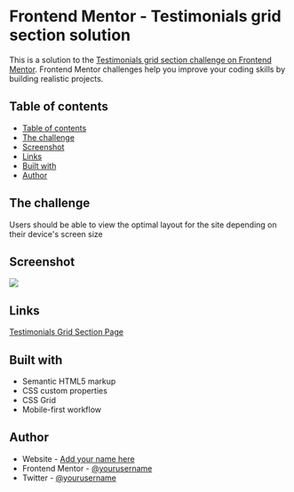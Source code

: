 # Frontend Mentor - Testimonials grid section solution

This is a solution to the [Testimonials grid section challenge on Frontend Mentor](https://www.frontendmentor.io/challenges/testimonials-grid-section-Nnw6J7Un7). Frontend Mentor challenges help you improve your coding skills by building realistic projects. 

## Table of contents
- [Table of contents](#table-of-contents)
- [The challenge](#the-challenge)
- [Screenshot](#screenshot)
- [Links](#links)
- [Built with](#built-with)
- [Author](#author)


## The challenge

Users should be able to view the optimal layout for the site depending on their device's screen size

## Screenshot

![](/images/Screenshot.jpg)

## Links

[Testimonials Grid Section Page](https://your-solution-url.com)

## Built with

- Semantic HTML5 markup
- CSS custom properties
- CSS Grid
- Mobile-first workflow

## Author

- Website - [Add your name here](https://www.your-site.com)
- Frontend Mentor - [@yourusername](https://www.frontendmentor.io/profile/yourusername)
- Twitter - [@yourusername](https://www.twitter.com/yourusername)
